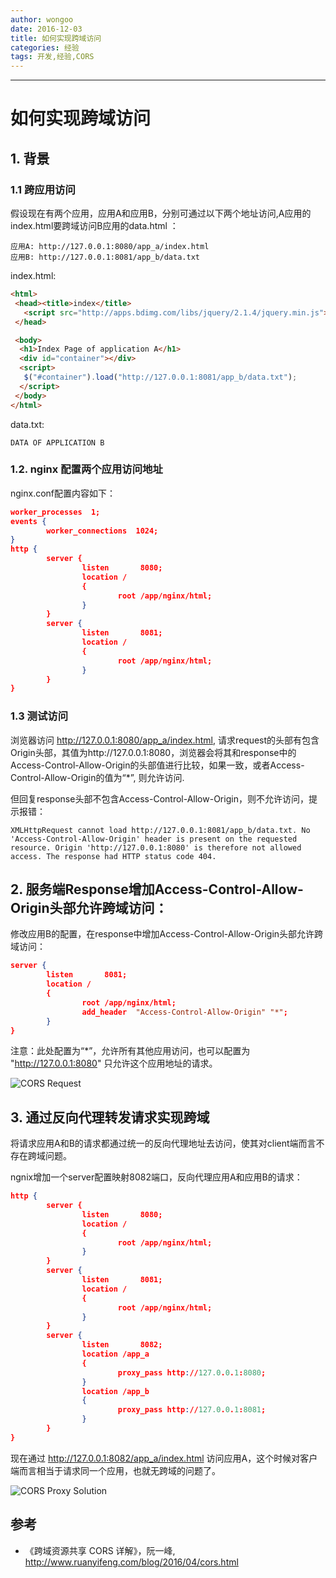 ```yaml
---
author: wongoo
date: 2016-12-03
title: 如何实现跨域访问
categories: 经验
tags: 开发,经验,CORS
---
```

---

# 如何实现跨域访问

## 1. 背景

### 1.1 跨应用访问
假设现在有两个应用，应用A和应用B，分别可通过以下两个地址访问,A应用的index.html要跨域访问B应用的data.html ：

```Text
应用A: http://127.0.0.1:8080/app_a/index.html
应用B: http://127.0.0.1:8081/app_b/data.txt
```

index.html:

```HTML
<html>
 <head><title>index</title>
   <script src="http://apps.bdimg.com/libs/jquery/2.1.4/jquery.min.js"></script>
 </head>

 <body>
  <h1>Index Page of application A</h1>
  <div id="container"></div>
  <script>
   $("#container").load("http://127.0.0.1:8081/app_b/data.txt");
  </script>
 </body>
</html>
```

data.txt:

```Text
DATA OF APPLICATION B
```


### 1.2. nginx 配置两个应用访问地址
nginx.conf配置内容如下：

```JSON
worker_processes  1;
events {
        worker_connections  1024;
}
http {
        server {
                listen       8080;
                location /
                {
                        root /app/nginx/html;
                }
        }
        server {
                listen       8081;
                location /
                {
                        root /app/nginx/html;
                }
        }
}
```


### 1.3 测试访问

浏览器访问 http://127.0.0.1:8080/app_a/index.html, 请求request的头部有包含Origin头部，其值为http://127.0.0.1:8080，浏览器会将其和response中的Access-Control-Allow-Origin的头部值进行比较，如果一致，或者Access-Control-Allow-Origin的值为“*”, 则允许访问.

但回复response头部不包含Access-Control-Allow-Origin，则不允许访问，提示报错：

```Text
XMLHttpRequest cannot load http://127.0.0.1:8081/app_b/data.txt. No 'Access-Control-Allow-Origin' header is present on the requested resource. Origin 'http://127.0.0.1:8080' is therefore not allowed access. The response had HTTP status code 404.
```

## 2. 服务端Response增加Access-Control-Allow-Origin头部允许跨域访问：

修改应用B的配置，在response中增加Access-Control-Allow-Origin头部允许跨域访问：

```JSON
server {
        listen       8081;
        location /
        {
                root /app/nginx/html;
                add_header  "Access-Control-Allow-Origin" "*";
        }
}
```

注意：此处配置为“*”，允许所有其他应用访问，也可以配置为 "http://127.0.0.1:8080" 只允许这个应用地址的请求。

![CORS Request](http://blog.sisopipo.com/media/files/2016/cors_request.png "CORS Request")


## 3. 通过反向代理转发请求实现跨域

将请求应用A和B的请求都通过统一的反向代理地址去访问，使其对client端而言不存在跨域问题。

ngnix增加一个server配置映射8082端口，反向代理应用A和应用B的请求：

```JSON
http {
        server {
                listen       8080;
                location /
                {
                        root /app/nginx/html;
                }
        }
        server {
                listen       8081;
                location /
                {
                        root /app/nginx/html;
                }
        }
        server {
                listen       8082;
                location /app_a
                {
                        proxy_pass http://127.0.0.1:8080;
                }
                location /app_b
                {
                        proxy_pass http://127.0.0.1:8081;
                }
        }
}
```

现在通过 http://127.0.0.1:8082/app_a/index.html 访问应用A，这个时候对客户端而言相当于请求同一个应用，也就无跨域的问题了。


![CORS Proxy Solution](http://blog.sisopipo.com/media/files/2016/cors_proxy_solution.png "CORS Proxy Solution")


## 参考

* 《跨域资源共享 CORS 详解》，阮一峰, http://www.ruanyifeng.com/blog/2016/04/cors.html





